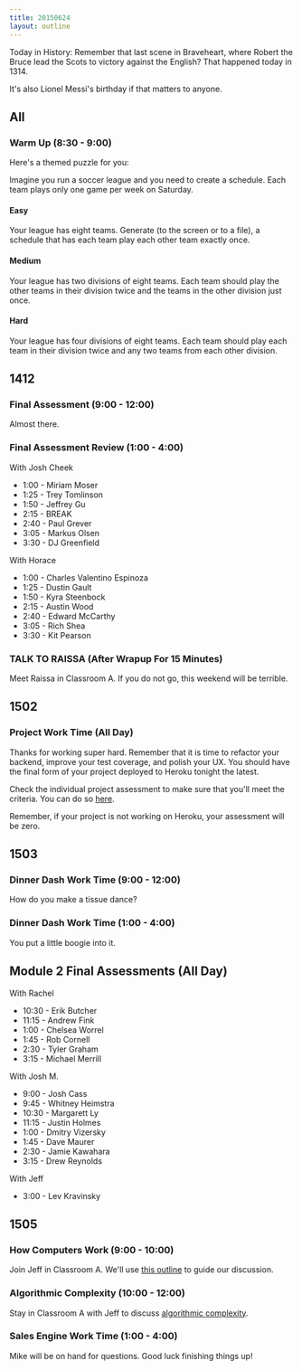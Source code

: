```yaml
---
title: 20150624
layout: outline
---
```


Today in History: Remember that last scene in Braveheart, where Robert the Bruce lead the Scots
to victory against the English? That happened today in 1314.

It's also Lionel Messi's birthday if that matters to anyone.

## All

### Warm Up (8:30 - 9:00)

Here's a themed puzzle for you:

Imagine you run a soccer league and you need to create a schedule. Each team
plays only one game per week on Saturday.

#### Easy

Your league has eight teams. Generate (to the screen or to a file), a schedule that has each team play each other team exactly once.

#### Medium

Your league has two divisions of eight teams. Each team should play the other
teams in their division twice and the teams in the other division just once.

#### Hard

Your league has four divisions of eight teams. Each team should play each team
in their division twice and any two teams from each other division.

## 1412

###  Final Assessment (9:00 - 12:00)

Almost there.

### Final Assessment Review (1:00 - 4:00)

With Josh Cheek

* 1:00 - Miriam Moser
* 1:25 - Trey Tomlinson
* 1:50 - Jeffrey Gu
* 2:15 - BREAK
* 2:40 - Paul Grever
* 3:05 - Markus Olsen
* 3:30 - DJ Greenfield


With Horace

* 1:00 - Charles Valentino Espinoza
* 1:25 - Dustin Gault
* 1:50 - Kyra Steenbock
* 2:15 - Austin Wood
* 2:40 - Edward McCarthy
* 3:05 - Rich Shea
* 3:30 - Kit Pearson

### TALK TO RAISSA (After Wrapup For 15 Minutes)

Meet Raissa in Classroom A.  If you do not go, this weekend will be terrible.


## 1502

### Project Work Time (All Day)

Thanks for working super hard. Remember that it is time to refactor your backend, improve your test coverage, and polish your UX. You should have the final form of your project deployed to Heroku tonight the latest.

Check the individual project assessment to make sure that you'll meet the criteria. You can do so [here](https://github.com/turingschool/lesson_plans/blob/master/ruby_03-professional_rails_applications/self_directed_project.markdown).

Remember, if your project is not working on Heroku, your assessment will be zero.

## 1503

### Dinner Dash Work Time (9:00 - 12:00)

How do you make a tissue dance?

### Dinner Dash Work Time (1:00 - 4:00)

You put a little boogie into it.

## Module 2 Final Assessments (All Day)

With Rachel

* 10:30 - Erik Butcher
* 11:15 - Andrew Fink
* 1:00 - Chelsea Worrel
* 1:45 - Rob Cornell
* 2:30 - Tyler Graham
* 3:15 - Michael Merrill

With Josh M.

* 9:00 - Josh Cass
* 9:45 - Whitney Heimstra
* 10:30 - Margarett Ly
* 11:15 - Justin Holmes
* 1:00 - Dmitry Vizersky
* 1:45 - Dave Maurer
* 2:30 - Jamie Kawahara
* 3:15 - Drew Reynolds

With Jeff

* 3:00 - Lev Kravinsky

## 1505

### How Computers Work (9:00 - 10:00)

Join Jeff in Classroom A. We'll use [this outline](https://github.com/turingschool/lesson_plans/blob/master/ruby_01-object_oriented_programming_with_ruby/how_computers_work.markdown)
to guide our discussion.

### Algorithmic Complexity (10:00 - 12:00)

Stay in Classroom A with Jeff to discuss [algorithmic complexity](https://github.com/turingschool/lesson_plans/blob/master/ruby_01-object_oriented_programming_with_ruby/algorthmic_complexity.markdown).

### Sales Engine Work Time (1:00 - 4:00)

Mike will be on hand for questions. Good luck finishing things up!

